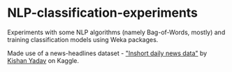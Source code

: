 # NLP-classification-experiments
Experiments with some NLP algorithms (namely Bag-of-Words, mostly) and training classification models using Weka packages.

Made use of a news-headlines dataset - ["Inshort daily news data"](https://www.kaggle.com/kishanyadav/inshort-news) by [Kishan Yadav](https://www.kaggle.com/kishanyadav) on Kaggle.
